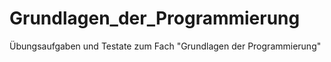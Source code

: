 # Grundlagen_der_Programmierung
 Übungsaufgaben und Testate zum Fach "Grundlagen der Programmierung"
